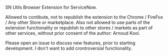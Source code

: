 SN Utils Browser Extension for ServiceNow.

Allowed to contibute, not to republish the extension to the Chrome / FireFox / Any other Store or marketplace.
Also not allowed to use parts of the extension functionality or republish to other stores / markets as part of other services, without prior consent of the author: Arnoud Kooi.

Please open an issue to discuss new features, prior to starting development. 
I don't want to add crontroversial functionality.
